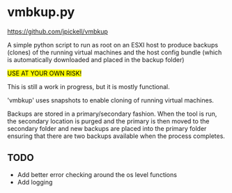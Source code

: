 # vmbkup.py #

 https://github.com/jpickell/vmbkup

 A simple python script to run as root on an ESXI host to produce backups (clones) of the running virtual machines and the host config bundle (which is automatically downloaded and placed in the backup folder)

<mark>USE AT YOUR OWN RISK!</mark>

This is still a work in progress, but it is mostly functional.

'vmbkup' uses snapshots to enable cloning of running virtual machines.

Backups are stored in a primary/secondary fashion.  When the tool is run, the secondary location is purged and the primary is then moved to the secondary folder and new backups are placed into the primary folder ensuring that there are two backups available when the process completes.

## TODO 
- Add better error checking around the os level functions
- Add logging
